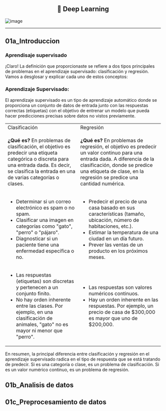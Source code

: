 <div align='center'><h2> 🤖 Deep Learning</h2></div>

![image](https://github.com/Fabian-Martinez-Rincon/Deep-Learning/assets/55964635/4f685244-bcdb-4bb9-b436-4d5f31b96e64)

---

## 01a_Introduccion

### Aprendisaje supervisado

¡Claro! La definición que proporcionaste se refiere a dos tipos principales de problemas en el aprendizaje supervisado: clasificación y regresión. Vamos a desglosar y explicar cada uno de estos conceptos:

### Aprendizaje Supervisado:

El aprendizaje supervisado es un tipo de aprendizaje automático donde se proporciona un conjunto de datos de entrada junto con las respuestas correctas (etiquetas) con el objetivo de entrenar un modelo que pueda hacer predicciones precisas sobre datos no vistos previamente.

<table>
<tr><td>Clasificación</td><td>Regresión</td></tr>
<tr><td>

**¿Qué es?** En problemas de clasificación, el objetivo es predecir una etiqueta categórica o discreta para una entrada dada. Es decir, se clasifica la entrada en una de varias categorías o clases.
</td><td>

**¿Qué es?** En problemas de regresión, el objetivo es predecir un valor continuo para una entrada dada. A diferencia de la clasificación, donde se predice una etiqueta de clase, en la regresión se predice una cantidad numérica.
</td></tr><tr><td>

- Determinar si un correo electrónico es spam o no spam.
- Clasificar una imagen en categorías como "gato", "perro" o "pájaro".
- Diagnosticar si un paciente tiene una enfermedad específica o no.
</td><td>

- Predecir el precio de una casa basado en sus características (tamaño, ubicación, número de habitaciones, etc.).
- Estimar la temperatura de una ciudad en un día futuro.
- Prever las ventas de un producto en los próximos meses.
</td></tr><tr><td>

- Las respuestas (etiquetas) son discretas y pertenecen a un conjunto finito.
- No hay orden inherente entre las clases. Por ejemplo, en una clasificación de animales, "gato" no es mayor ni menor que "perro".

</td><td>

- Las respuestas son valores numéricos continuos.
- Hay un orden inherente en las respuestas. Por ejemplo, un precio de casa de \$300,000 es mayor que uno de $200,000.
</td></tr> </table>

En resumen, la principal diferencia entre clasificación y regresión en el aprendizaje supervisado radica en el tipo de respuesta que se está tratando de predecir. Si es una categoría o clase, es un problema de clasificación. Si es un valor numérico continuo, es un problema de regresión.

## 01b_Analisis de datos

## 01c_Preprocesamiento de datos